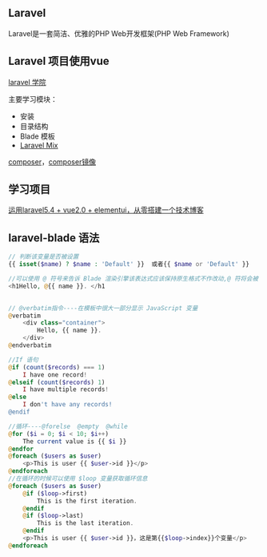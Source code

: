 ## Laravel

Laravel是一套简洁、优雅的PHP Web开发框架(PHP Web Framework) 

## Laravel 项目使用vue

[laravel 学院 ](http://laravelacademy.org/)

主要学习模块：
- 安装
- 目录结构
- Blade 模板
- [Laravel Mix](http://laravelacademy.org/post/6798.html )

[composer](http://www.phpcomposer.com/ )，[composer镜像](https://pkg.phpcomposer.com/ )


## 学习项目
[运用laravel5.4 + vue2.0 + elementui，从零搭建一个技术博客](https://github.com/linlianmin/laravel-vue)

## laravel-blade 语法
```php
// 判断该变量是否被设置
{{ isset($name) ? $name : 'Default' }}  或者{{ $name or 'Default' }}
```
```php
//可以使用 @ 符号来告诉 Blade 渲染引擎该表达式应该保持原生格式不作改动,@ 符将会被 Blade 移除，但是，{{ name }}表达式将会保持不变
<h1Hello, @{{ name }}. </h1 
	
```
```php
// @verbatim指令----在模板中很大一部分显示 JavaScript 变量
@verbatim
    <div class="container">
        Hello, {{ name }}.
    </div>
@endverbatim
```
```php
//If 语句
@if (count($records) === 1)
    I have one record!
@elseif (count($records) 1)
    I have multiple records!
@else
    I don't have any records!
@endif
```
```php
//循环----@forelse  @empty  @while
@for ($i = 0; $i < 10; $i++)
    The current value is {{ $i }}
@endfor
@foreach ($users as $user)
    <p>This is user {{ $user->id }}</p>
@endforeach
//在循环的时候可以使用 $loop 变量获取循环信息
@foreach ($users as $user)
    @if ($loop->first)
        This is the first iteration.
    @endif
    @if ($loop->last)
        This is the last iteration.
    @endif
    <p>This is user {{ $user->id }}，这是第{{$loop->index}}个变量</p>
@endforeach
```